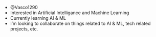 - @Vasco1290
- Interested in Artificial Intelligance and Machine Learning
- Currently learning AI & ML
- I’m looking to collaborate on things related to AI & ML, tech related projects, etc.

<!---
Vasco1290/Vasco1290 is a ✨ special ✨ repository because its `README.md` (this file) appears on your GitHub profile.
You can click the Preview link to take a look at your changes.
--->
